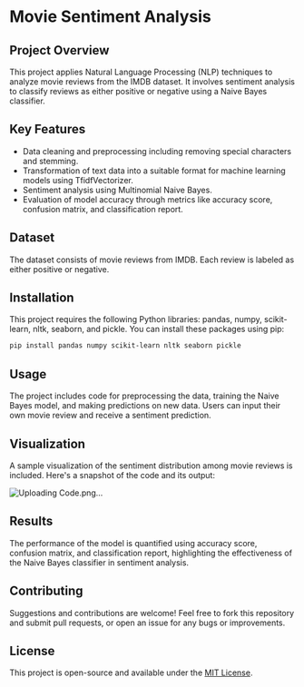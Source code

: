 # Movie Sentiment Analysis

## Project Overview
This project applies Natural Language Processing (NLP) techniques to analyze movie reviews from the IMDB dataset. It involves sentiment analysis to classify reviews as either positive or negative using a Naive Bayes classifier.

## Key Features
- Data cleaning and preprocessing including removing special characters and stemming.
- Transformation of text data into a suitable format for machine learning models using TfidfVectorizer.
- Sentiment analysis using Multinomial Naive Bayes.
- Evaluation of model accuracy through metrics like accuracy score, confusion matrix, and classification report.

## Dataset
The dataset consists of movie reviews from IMDB. Each review is labeled as either positive or negative.

## Installation
This project requires the following Python libraries: pandas, numpy, scikit-learn, nltk, seaborn, and pickle. You can install these packages using pip:

```bash
pip install pandas numpy scikit-learn nltk seaborn pickle
```

## Usage
The project includes code for preprocessing the data, training the Naive Bayes model, and making predictions on new data. Users can input their own movie review and receive a sentiment prediction.

## Visualization
A sample visualization of the sentiment distribution among movie reviews is included. Here's a snapshot of the code and its output:

![Uploading Code.png…]()


## Results
The performance of the model is quantified using accuracy score, confusion matrix, and classification report, highlighting the effectiveness of the Naive Bayes classifier in sentiment analysis.

## Contributing
Suggestions and contributions are welcome! Feel free to fork this repository and submit pull requests, or open an issue for any bugs or improvements.

## License
This project is open-source and available under the [MIT License](LICENSE.md).
